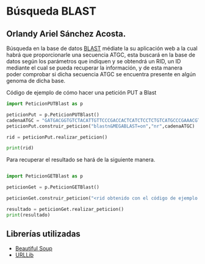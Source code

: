 # Búsqueda BLAST
## Orlandy Ariel Sánchez Acosta.
Búsqueda en la base de datos [BLAST](https://blast.ncbi.nlm.nih.gov/Blast.cgi) médiate la su aplicación web a la cual habrá que proporcionarle una secuencia ATGC, esta buscará en la base de datos según los parámetros que indiquen y se obtendrá un RID, un ID mediante el cual se pueda recuperar la información, y de esta manera poder comprobar si dicha secuencia ATGC se encuentra presente en algún genoma de dicha base.

Código de ejemplo de cómo hacer una petición PUT a Blast

```python
import PeticionPUTBlast as p

peticionPut = p.PeticionPUTBlast()
cadenaATGC = "GATGACGGTGTCTACATTGTTCCCGACCACTCATCTCCTCTGTCATGCCCGAAACGTCTTCTCAAACCCGTCGT"
peticionPut.construir_peticion("blastn&MEGABLAST=on","nr",cadenaATGC)

rid = peticionPut.realizar_peticion()

print(rid)

```

Para recuperar el resultado se hará de la siguiente manera.

``` python

import PeticionGETBlast as p

peticionGet = p.PeticionGETBlast()

peticionGet.construir_peticion("<rid obtenido con el código de ejemplo anterior>")

resultado = peticionGet.realizar_peticion()
print(resultado)
```

## Librerías utilizadas
* [Beautiful Soup](https://www.crummy.com/software/BeautifulSoup/bs4/doc/)
* [URLLib](https://docs.python.org/3/howto/urllib2.html)